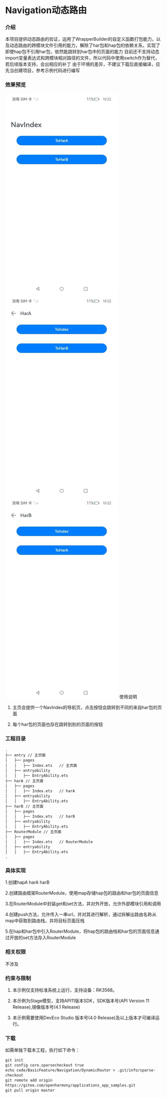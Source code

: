 # Navigation动态路由

### 介绍

本项目提供动态路由的验证，运用了WrapperBuilder的自定义函数打包能力，以及动态路由的跨模块文件引用的能力，解除了har包和hap包的依赖关系，实现了
即使hap包不引用har包，依然能跳转到har包中的页面的能力
目前还不支持动态import变量表达式和跨模块相对路径的文件，所以代码中使用switch作为替代，若后续版本支持，会出相应的补丁
由于环境的差异，不建议下载后直接编译，应先当创建项目，参考示例代码进行编写

### 效果预览
![image](images/Index.jpg)
![image](images/HarA.jpg)
![image](images/HarB.jpg)
使用说明

1. 主页会提供一个NavIndex的导航页，点击按钮会跳转到不同的来自har包的页面

2. 每个har包的页面也存在跳转到别的页面的按钮

### 工程目录

```
.
├── entry // 主页面
│   ├── pages
│   │   ├── Index.ets   // 主页面
│   ├── entryability
│   │   ├── EntryAbility.ets
├── harA // 主页面
│   ├── pages
│   │   ├── Index.ets   // harA
│   ├── entryability
│   │   ├── EntryAbility.ets
├── harB // 主页面
│   ├── pages
│   │   ├── Index.ets   // harB
│   ├── entryability
│   │   ├── EntryAbility.ets
├── RouterModule // 主页面
│   ├── pages
│   │   ├── Index.ets   // RouterModule
│   ├── entryability
│   │   ├── EntryAbility.ets 
.
```

### 具体实现

1.创建hapA harA harB

2.创建路由框架RouterModule，使用map存储hap包的路由和har包的页面信息

3.在RouterModule中封装get和set方法，并对外开放，允许外部模块引用和调用

4.创建push方法，允许传入一串url，并对其进行解析，通过拆解出路由名称从map中获取到路由栈，并将目标页面压栈

5.在hap和har包中引入RouterModule，将hap包的路由栈和har包的页面信息通过开放的set方法存入RouterModule

### 相关权限

不涉及

### 约束与限制

1. 本示例仅支持标准系统上运行，支持设备：RK3568。

2. 本示例为Stage模型，支持API11版本SDK，SDK版本号(API Version 11 Release),镜像版本号(4.1 Release)

3. 本示例需要使用DevEco Studio 版本号(4.0 Release)及以上版本才可编译运行。

### 下载

如需单独下载本工程，执行如下命令：

```
git init
git config core.sparsecheckout true
echo code/BasicFeature/Navigation/DynamicRouter > .git/info/sparse-checkout
git remote add origin https://gitee.com/openharmony/applications_app_samples.git
git pull origin master
```
